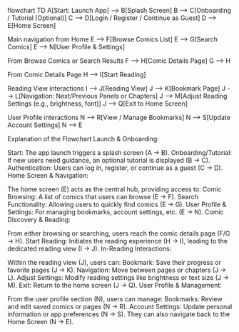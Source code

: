 flowchart TD
    A[Start: Launch App] --> B[Splash Screen]
    B --> C[Onboarding / Tutorial (Optional)]
    C --> D[Login / Register / Continue as Guest]
    D --> E[Home Screen]

Main navigation from Home
    E --> F[Browse Comics List]
    E --> G[Search Comics]
    E --> N[User Profile & Settings]

From Browse Comics or Search Results
    F --> H[Comic Details Page]
    G --> H

From Comic Details Page
    H --> I[Start Reading]

Reading View interactions
    I --> J[Reading View]
    J --> K[Bookmark Page]
    J --> L[Navigation: Next/Previous Panels or Chapters]
    J --> M[Adjust Reading Settings (e.g., brightness, font)]
    J --> Q[Exit to Home Screen]

User Profile interactions
    N --> R[View / Manage Bookmarks]
    N --> S[Update Account Settings]
    N --> E

Explanation of the Flowchart
Launch & Onboarding:

Start: The app launch triggers a splash screen (A → B).
Onboarding/Tutorial: If new users need guidance, an optional tutorial is displayed (B → C).
Authentication: Users can log in, register, or continue as a guest (C → D).
Home Screen & Navigation:

The home screen (E) acts as the central hub, providing access to:
Comic Browsing: A list of comics that users can browse (E → F).
Search Functionality: Allowing users to quickly find comics (E → G).
User Profile & Settings: For managing bookmarks, account settings, etc. (E → N).
Comic Discovery & Reading:

From either browsing or searching, users reach the comic details page (F/G → H).
Start Reading: Initiates the reading experience (H → I), leading to the dedicated reading view (I → J).
In-Reading Interactions:

Within the reading view (J), users can:
Bookmark: Save their progress or favorite pages (J → K).
Navigation: Move between pages or chapters (J → L).
Adjust Settings: Modify reading settings like brightness or text size (J → M).
Exit: Return to the home screen (J → Q).
User Profile & Management:

From the user profile section (N), users can manage:
Bookmarks: Review and edit saved comics or pages (N → R).
Account Settings: Update personal information or app preferences (N → S).
They can also navigate back to the Home Screen (N → E).

